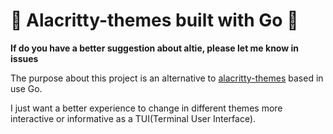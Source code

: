 # 🌈  Alacritty-themes built with Go 🐻 
**If do you have a better suggestion about altie, please let me know in issues**

The purpose about this project is an alternative to [alacritty-themes](https://github.com/rajasegar/alacritty-themes) based in use Go.

I just want a better experience to change in different themes more interactive or informative as a TUI(Terminal User Interface).

